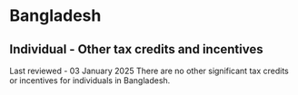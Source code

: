 # Bangladesh
## Individual - Other tax credits and incentives
Last reviewed - 03 January 2025
There are no other significant tax credits or incentives for individuals in Bangladesh.
